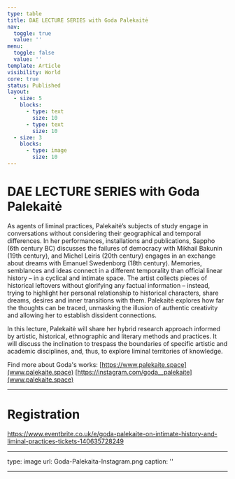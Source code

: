 ```yaml
---
type: table
title: DAE LECTURE SERIES with Goda Palekaitė
nav:
  toggle: true
  value: ''
menu:
  toggle: false
  value: ''
template: Article
visibility: World
core: true
status: Published
layout:
  - size: 5
    blocks:
      - type: text
        size: 10
      - type: text
        size: 10
  - size: 3
    blocks:
      - type: image
        size: 10
---
```


# DAE LECTURE SERIES with Goda Palekaitė

As agents of liminal practices, Palekaitė’s subjects of study engage in conversations without considering their geographical and temporal differences. In her performances, installations and publications, Sappho (6th century BC) discusses the failures of democracy with Mikhail Bakunin (19th century), and Michel Leiris (20th century) engages in an exchange about dreams with Emanuel Swedenborg (18th century). Memories, semblances and ideas connect in a different temporality than official linear history – in a cyclical and intimate space. The artist collects pieces of historical leftovers without glorifying any factual information – instead, trying to highlight her personal relationship to historical characters, share dreams, desires and inner transitions with them. Palekaitė explores how far the thoughts can be traced, unmasking the illusion of authentic creativity and allowing her to establish dissident connections.

In this lecture, Palekaitė will share her hybrid research approach informed by artistic, historical, ethnographic and literary methods and practices. It will discuss the inclination to trespass the boundaries of specific artistic and academic disciplines, and, thus, to explore liminal territories of knowledge.

Find more about Goda's works: 
[https://www.palekaite.space](www.palekaite.space)
[https://instagram.com/goda__palekaite](www.palekaite.space)

---

# Registration

<https://www.eventbrite.co.uk/e/goda-palekaite-on-intimate-history-and-liminal-practices-tickets-140635728249>

---

type: image
url: Goda-Palekaita-Instagram.png
caption: ''

---
